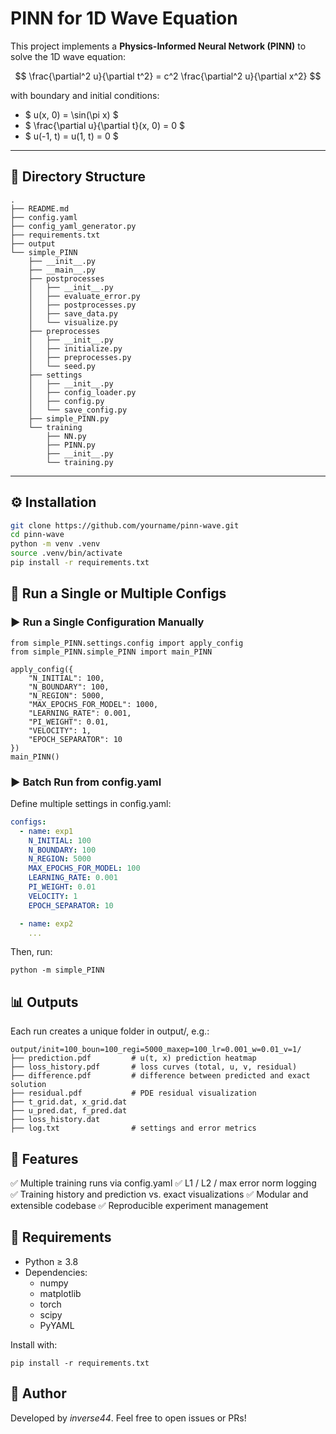 # PINN for 1D Wave Equation

This project implements a **Physics-Informed Neural Network (PINN)** to solve the 1D wave equation:

$$
\frac{\partial^2 u}{\partial t^2} = c^2 \frac{\partial^2 u}{\partial x^2}
$$

with boundary and initial conditions:

- $ u(x, 0) = \sin(\pi x) $
- $ \frac{\partial u}{\partial t}(x, 0) = 0 $
- $ u(-1, t) = u(1, t) = 0 $

--- 

## 📁 Directory Structure

```
.
├── README.md
├── config.yaml
├── config_yaml_generator.py
├── requirements.txt
├── output
└── simple_PINN
    ├── __init__.py
    ├── __main__.py
    ├── postprocesses
    │   ├── __init__.py
    │   ├── evaluate_error.py
    │   ├── postprocesses.py
    │   ├── save_data.py
    │   └── visualize.py
    ├── preprocesses
    │   ├── __init__.py
    │   ├── initialize.py
    │   ├── preprocesses.py
    │   └── seed.py
    ├── settings
    │   ├── __init__.py
    │   ├── config_loader.py
    │   ├── config.py
    │   └── save_config.py
    ├── simple_PINN.py
    └── training
        ├── NN.py
        ├── PINN.py
        ├── __init__.py
        └── training.py
```



---

## ⚙️ Installation

```bash
git clone https://github.com/yourname/pinn-wave.git
cd pinn-wave
python -m venv .venv
source .venv/bin/activate
pip install -r requirements.txt
```
## 🚀 Run a Single or Multiple Configs

### ▶ Run a Single Configuration Manually
```
from simple_PINN.settings.config import apply_config
from simple_PINN.simple_PINN import main_PINN

apply_config({
    "N_INITIAL": 100,
    "N_BOUNDARY": 100,
    "N_REGION": 5000,
    "MAX_EPOCHS_FOR_MODEL": 1000,
    "LEARNING_RATE": 0.001,
    "PI_WEIGHT": 0.01,
    "VELOCITY": 1,
    "EPOCH_SEPARATOR": 10
})
main_PINN()
```

### ▶ Batch Run from config.yaml
Define multiple settings in config.yaml:

```yaml
configs:
  - name: exp1
    N_INITIAL: 100
    N_BOUNDARY: 100
    N_REGION: 5000
    MAX_EPOCHS_FOR_MODEL: 100
    LEARNING_RATE: 0.001
    PI_WEIGHT: 0.01
    VELOCITY: 1
    EPOCH_SEPARATOR: 10

  - name: exp2
    ...

```
Then, run:
```
python -m simple_PINN
```

## 📊 Outputs
Each run creates a unique folder in output/, e.g.:

```
output/init=100_boun=100_regi=5000_maxep=100_lr=0.001_w=0.01_v=1/
├── prediction.pdf         # u(t, x) prediction heatmap
├── loss_history.pdf       # loss curves (total, u, v, residual)
├── difference.pdf         # difference between predicted and exact solution
├── residual.pdf           # PDE residual visualization
├── t_grid.dat, x_grid.dat
├── u_pred.dat, f_pred.dat
├── loss_history.dat
├── log.txt                # settings and error metrics
```

## 🧪 Features
✅ Multiple training runs via config.yaml
✅ L1 / L2 / max error norm logging
✅ Training history and prediction vs. exact visualizations
✅ Modular and extensible codebase
✅ Reproducible experiment management


## 📌 Requirements
- Python ≥ 3.8
- Dependencies:
    - numpy
    - matplotlib
    - torch
    - scipy
    - PyYAML

Install with:
```
pip install -r requirements.txt
```

## 🧠 Author
Developed by *inverse44*.
Feel free to open issues or PRs!